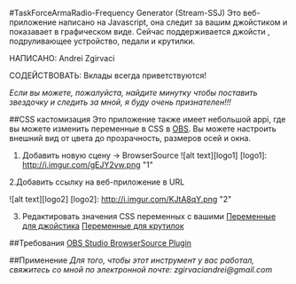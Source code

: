 #TaskForceArmaRadio-Frequency Generator (Stream-SSJ)
Это веб-приложение написано на Javascript, она следит за вашим джойстиком и показавает в графическом виде. Сейчас поддерживается джойсти , подруливающее устройство, педали и крутилки.

НАПИСАНО: Andrei Zgirvaci

СОДЕЙСТВОВАТЬ: Вклады всегда приветствуются!

*Если вы можете, пожалуйста, найдите минутку чтобы поставить звездочку и следить за мной, я буду очень признателен!!!*

##CSS кастомизация
Это приложение также имеет небольшой appi, где вы можете изменить переменные в CSS в [OBS](https://obsproject.com/). Вы можете настроить внешний вид от цвета до прозрачность, размеров осей и окна.

  1. Добавить новую сцену -> BrowserSource
![alt text][logo1]
[logo1]: http://i.imgur.com/gEJY2vw.png "1"

  2.Добавить ссылку на веб-приложение в URL

![alt text][logo2]
[logo2]: http://i.imgur.com/KJtA8qY.png "2"

  3. Редактировать значения CSS переменных с вашими
     [Переменные для джойстика](https://github.com/MD3XTER/Stream-SSJ/blob/master/doc/doc_joystick.pdf)
     [Переменные для крутилок](https://github.com/MD3XTER/Stream-SSJ/blob/master/doc/doc_Rotary.pdf)

##Требования
[OBS Studio BrowserSource Plugin](https://github.com/jp9000/obs-studio/releases/download/0.15.4/OBS-Studio-0.15.4-With-Browser-Installer.exe)

##Применение
_Для того, чтобы этот инструмент у вас работал, свяжитесь со мной по электронной почте: zgirvaciandrei@gmail.com_
